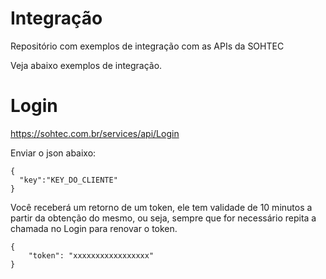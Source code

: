 # Integração
Repositório com exemplos de integração com as APIs da SOHTEC

Veja abaixo exemplos de integração.

# Login
https://sohtec.com.br/services/api/Login

Enviar o json abaixo:

```
{
  "key":"KEY_DO_CLIENTE"
}
```
Você receberá um retorno de um token, ele tem validade de 10 minutos a partir da obtenção do mesmo, ou seja, sempre que for necessário repita a chamada no Login para renovar o token.
```
{
    "token": "xxxxxxxxxxxxxxxxx"
}
```


